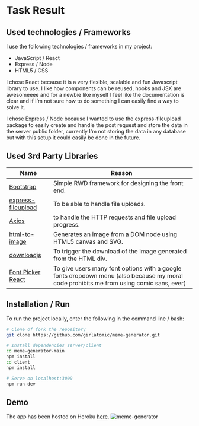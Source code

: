 # Task Result

## Used technologies / Frameworks

I use the following technologies / frameworks in my project:

- JavaScript / React
- Express / Node
- HTML5 / CSS

I chose React because it is a very flexible, scalable and fun Javascript library to use. I like how components can be reused, hooks and JSX are awesomeeee and for a newbie like myself I feel like the documentation is clear and if I'm not sure how to do something I can easily find a way to solve it.

I chose Express / Node because I wanted to use the express-fileupload package to easily create and handle the post request and store the data in the server public folder, currently I'm not storing the data in any database but with this setup it could easily be done in the future.

## Used 3rd Party Libraries

| Name                                                                   | Reason                                                                                                                                  |
| ---------------------------------------------------------------------- | --------------------------------------------------------------------------------------------------------------------------------------- |
| [Bootstrap](https://getbootstrap.com/)                                 | Simple RWD framework for designing the front end.                                                                                       |
| [express-fileupload](https://www.npmjs.com/package/express-fileupload) | To be able to handle file uploads.                                                                                                      |
| [Axios](https://www.npmjs.com/package/axios)                           | to handle the HTTP requests and file upload progress.                                                                                   |
| [html-to-image](https://www.npmjs.com/package/html-to-image)           | Generates an image from a DOM node using HTML5 canvas and SVG.                                                                          |
| [downloadjs](https://www.npmjs.com/package/downloadjs)                 | To trigger the download of the image generated from the HTML div.                                                                       |
| [Font Picker React](https://www.npmjs.com/package/font-picker-react)   | To give users many font options with a google fonts dropdown menu (also because my moral code prohibits me from using comic sans, ever) |

## Installation / Run

To run the project locally, enter the following in the command line / bash:

```bash
# Clone of fork the repository
git clone https://github.com/girlatomic/meme-generator.git

# Install dependencies server/client
cd meme-generator-main
npm install
cd client
npm install

# Serve on localhost:3000
npm run dev
```

## Demo

The app has been hosted on Heroku [here](https://gp-meme-generator.herokuapp.com/).
![meme-generator](/public/images/meme-generator.png)
